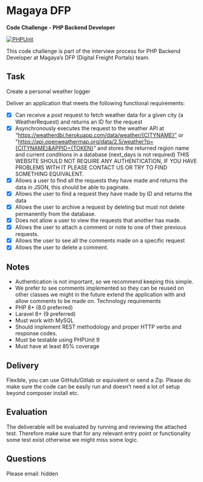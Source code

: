 # Magaya DFP
**Code Challenge - PHP Backend Developer**

[![PHPUnit](https://github.com/qwyk/weather-logger/actions/workflows/laravel.yml/badge.svg)](https://github.com/qwyk/weather-logger/actions/workflows/laravel.yml)

This code challenge is part of the interview process for PHP Backend Developer at Magaya’s DFP (Digital Freight Portals) team.

## Task
Create a personal weather logger

Deliver an application that meets the following functional requirements:

- [X] Can receive a post request to fetch weather data for a given city (a WeatherRequest)
   and returns an ID for the request 
- [X] Asynchronously executes the request to the weather API at “https://weatherdbi.herokuapp.com/data/weather/{CITYNAME}” or "https://api.openweathermap.org/data/2.5/weather?q={CITYNAME}&APPID={TOKEN}" and stores the returned region name and current conditions in a database (next_days is not required)
   THIS WEBSITE SHOULD NOT REQUIRE ANY AUTHENTICATION, IF YOU HAVE PROBLEMS WITH IT PLEASE CONTACT US OR TRY TO FIND SOMETHING EQUIVALENT. 
- [X] Allows a user to find all the requests they have made and returns the data in JSON, this should be able to paginate.
- [X] Allows the user to find a request they have made by ID and returns the data
- [X] Allows the user to archive a request by deleting but must not delete permanently from the database. 
- [X] Does not allow a user to view the requests that another has made. 
- [X] Allows the user to attach a comment or note to one of their previous requests. 
- [X] Allows the user to see all the comments made on a specific request
- [X] Allows the user to delete a comment.

## Notes
- Authentication is not important, so we recommend keeping this simple.
- We prefer to see comments implemented so they can be reused on other classes we
  might in the future extend the application with and allow comments to be made on.
  Technology requirements
- PHP 8+ (8.0 preferred)
- Laravel 8+ (9 preferred)
- Must work with MySQL
- Should implement REST methodology and proper HTTP verbs and response codes.
- Must be testable using PHPUnit 9
- Must have at least 85% coverage

## Delivery
Flexible, you can use GitHub/Gitlab or equivalent or send a Zip. Please do make sure the code can be easily run and doesn’t need a lot of setup beyond composer install etc. 

## Evaluation
  The deliverable will be evaluated by running and reviewing the attached test. Therefore make sure that for any relevant entry point or functionality some test exist otherwise we might miss some logic. 
  
## Questions
  Please email: hidden
